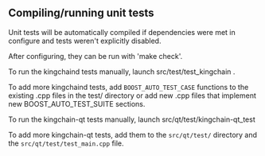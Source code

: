 Compiling/running unit tests
------------------------------------

Unit tests will be automatically compiled if dependencies were met in configure
and tests weren't explicitly disabled.

After configuring, they can be run with 'make check'.

To run the kingchaind tests manually, launch src/test/test_kingchain .

To add more kingchaind tests, add `BOOST_AUTO_TEST_CASE` functions to the existing
.cpp files in the test/ directory or add new .cpp files that
implement new BOOST_AUTO_TEST_SUITE sections.

To run the kingchain-qt tests manually, launch src/qt/test/kingchain-qt_test

To add more kingchain-qt tests, add them to the `src/qt/test/` directory and
the `src/qt/test/test_main.cpp` file.
